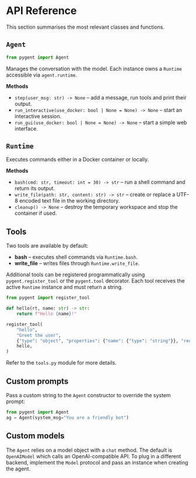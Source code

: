 # API Reference

This section summarises the most relevant classes and functions.

## `Agent`

```python
from pygent import Agent
```

Manages the conversation with the model. Each instance owns a
`Runtime` accessible via ``agent.runtime``.

**Methods**

- `step(user_msg: str) -> None` – add a message, run tools and print
  their output.
- `run_interactive(use_docker: bool | None = None) -> None` – start an
  interactive session.
- `run_gui(use_docker: bool | None = None) -> None` – start a simple
  web interface.

## `Runtime`

Executes commands either in a Docker container or locally.

**Methods**

- `bash(cmd: str, timeout: int = 30) -> str` – run a shell command and
  return its output.
- `write_file(path: str, content: str) -> str` – create or replace a
  UTF-8 encoded text file in the working directory.
- `cleanup() -> None` – destroy the temporary workspace and stop the
  container if used.

## Tools

Two tools are available by default:

- **bash** &ndash; executes shell commands via `Runtime.bash`.
- **write_file** &ndash; writes files through `Runtime.write_file`.

Additional tools can be registered programmatically using
`pygent.register_tool` or the `pygent.tool` decorator. Each tool receives the
active `Runtime` instance and must return a string.

```python
from pygent import register_tool

def hello(rt, name: str) -> str:
    return f"Hello {name}!"

register_tool(
    "hello",
    "Greet the user",
    {"type": "object", "properties": {"name": {"type": "string"}}, "required": ["name"]},
    hello,
)
```

Refer to the `tools.py` module for more details.

## Custom prompts

Pass a custom string to the `Agent` constructor to override the system prompt:

```python
from pygent import Agent
ag = Agent(system_msg="You are a friendly bot")
```

## Custom models

The `Agent` relies on a model object with a ``chat`` method. The default is
``OpenAIModel`` which calls an OpenAI-compatible API. To plug in a different
backend, implement the ``Model`` protocol and pass an instance when creating the
agent.
